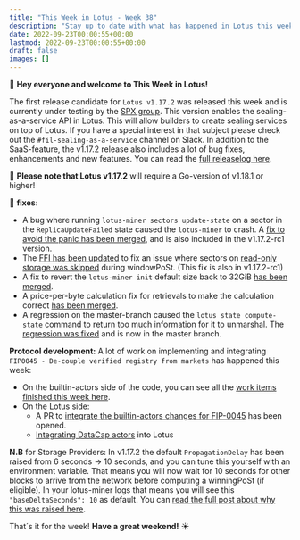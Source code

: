```yaml
---
title: "This Week in Lotus - Week 38"
description: "Stay up to date with what has happened in Lotus this week"
date: 2022-09-23T00:00:55+00:00
lastmod: 2022-09-23T00:00:55+00:00
draft: false
images: []
---
```


:wave: **Hey everyone and welcome to This Week in Lotus!**

The first release candidate for `Lotus v1.17.2` was released this week and is currently under testing by the [SPX group](https://github.com/filecoin-project/lotus/discussions/9349). This version enables the sealing-as-a-service API in Lotus. This will allow builders to create sealing services on top of Lotus. If you have a special interest in that subject please check out the `#fil-sealing-as-a-service` channel on Slack. In addition to the SaaS-feature, the v1.17.2 release also includes a lot of bug fixes, enhancements and new features. You can read the [full releaselog here](https://github.com/filecoin-project/lotus/releases/tag/v1.17.2-rc1).

:mega: **Please note that Lotus v1.17.2** will require a Go-version of v1.18.1 or higher!

:bug: **fixes:**
- A bug where running `lotus-miner sectors update-state` on a sector in the `ReplicaUpdateFailed` state caused the `lotus-miner` to crash. A [fix to avoid the panic has been merged](https://github.com/filecoin-project/lotus/pull/9331), and is also included in the v1.17.2-rc1 version.
- The [FFI has been updated](https://github.com/filecoin-project/lotus/pull/9330) to fix an issue where sectors on [read-only storage was skipped](https://github.com/filecoin-project/lotus/issues/9298) during windowPoSt. (This fix is also in v1.17.2-rc1)
- A fix to revert the `lotus-miner init` default size back to 32GiB [has been merged](https://github.com/filecoin-project/lotus/pull/9364).
- A price-per-byte calculation fix for retrievals to make the calculation correct [has been merged](https://github.com/filecoin-project/lotus/pull/9353).
- A regression on the master-branch caused the `lotus state compute-state` command to return too much information for it to unmarshal. The [regression was fixed](https://github.com/filecoin-project/lotus/pull/9335) and is now in the master branch.

**Protocol development:**
A lot of work on implementing and integrating `FIP0045 - De-couple verified registry from markets` has happened this week:
- On the builtin-actors side of the code, you can see all the [work items finished this week here](https://github.com/filecoin-project/builtin-actors/issues?q=is%3Aissue+label%3AFIP-0045+is%3Aclosed+sort%3Aupdated-desc).
- On the Lotus side:
    - A PR to [integrate the builtin-actors changes for FIP-0045](https://github.com/filecoin-project/lotus/pull/9355) has been opened.
    - [Integrating DataCap actors](https://github.com/filecoin-project/lotus/pull/9348) into Lotus

**N.B** for Storage Providers: In v1.17.2 the default `PropagationDelay` has been raised from 6 seconds -> 10 seconds, and you can tune this yourself with an environment variable. That means you will now wait for 10 seconds for other blocks to arrive from the network before computing a winningPoSt (if eligible). In your lotus-miner logs that means you will see this `"baseDeltaSeconds": 10` as default. You can [read the full post about why this was raised here](https://github.com/filecoin-project/lotus/issues/5128#issuecomment-1252049487).

That´s it for the week! **Have a great weekend!** :sunny: